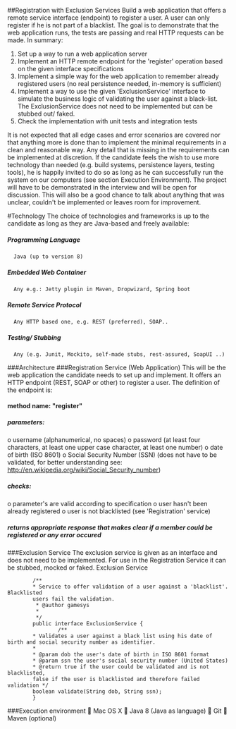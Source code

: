 ##Registration with Exclusion Services
Build a web application that offers a remote service interface (endpoint) to register a user. A user can only register if he is not part of a blacklist. The goal is to demonstrate that the web application runs, the tests are passing and real HTTP requests can be made. In summary:
1. Set up a way to run a web application server
2. Implement an HTTP remote endpoint for the 'register' operation based on the given
interface specifications
3. Implement a simple way for the web application to remember already registered users (no
real persistence needed, in-memory is sufficient)
4. Implement a way to use the given 'ExclusionService' interface to simulate the business
logic of validating the user against a black-list. The ExclusionService does not need to be
implemented but can be stubbed out/ faked.
5. Check the implementation with unit tests and integration tests

It is not expected that all edge cases and error scenarios are covered nor that anything more is done than to implement the minimal requirements in a clean and reasonable way. Any detail that is missing in the requirements can be implemented at discretion. If the candidate feels the wish to use more technology than needed (e.g. build systems, persistence layers, testing tools), he is happily invited to do so as long as he can successfully run the system on our computers (see section Execution Environment). The project will have to be demonstrated in the interview and will be open for discussion. This will also be a good chance to talk about anything that was unclear, couldn't be implemented or leaves room for improvement.

#Technology
The choice of technologies and frameworks is up to the candidate as long as they are Java-based and freely available:
##### Programming Language 
      Java (up to version 8)
##### Embedded Web Container
      Any e.g.: Jetty plugin in Maven, Dropwizard, Spring boot
##### Remote Service Protocol
      Any HTTP based one, e.g. REST (preferred), SOAP..
##### Testing/ Stubbing
      Any (e.g. Junit, Mockito, self-made stubs, rest-assured, SoapUI ..)
###Architecture
###Registration Service (Web Application)
This will be the web application the candidate needs to set up and implement. It offers an HTTP endpoint (REST, SOAP or other) to register a user. The definition of the endpoint is:
#### method name: "register"
##### parameters:
o username (alphanumerical, no spaces)
o password (at least four characters, at least one upper case character, at least one
number)
o date of birth (ISO 8601)
o Social Security Number (SSN) (does not have to be validated, for better
understanding see: http://en.wikipedia.org/wiki/Social_Security_number) 
##### checks:
o parameter's are valid according to specification 
o user hasn't been already registered
o user is not blacklisted (see 'Registration' service)
##### returns appropriate response that makes clear if a member could be registered or any error occured
###Exclusion Service
The exclusion service is given as an interface and does not need to be implemented. For use in the Registration Service it can be stubbed, mocked or faked.
Exclusion Service
```
        /**
        * Service to offer validation of a user against a 'blacklist'. Blacklisted
        users fail the validation.
         * @author gamesys
         *
         */
        public interface ExclusionService {
                /**
        * Validates a user against a black list using his date of birth and social security number as identifier.
        *
        * @param dob the user's date of birth in ISO 8601 format
        * @param ssn the user's social security number (United States)
        * @return true if the user could be validated and is not blacklisted,
        false if the user is blacklisted and therefore failed validation */
        boolean validate(String dob, String ssn);
        }
```

###Execution environment
 Mac OS X
 Java 8 (Java as language)
 Git
 Maven (optional)
